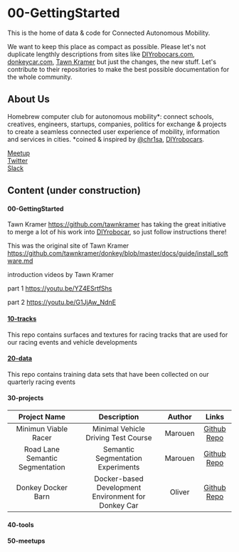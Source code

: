 # 00-GettingStarted

This is the home of data & code for Connected Autonomous Mobility. <br>

We want to keep this place as compact as possible. Please let's not duplicate lengthly descriptions from sites like [DIYrobocars.com](https://diyrobocars.com), [donkeycar.com](http://www.donkeycar.com), [Tawn Kramer](https://github.com/tawnkramer/donkey/blob/master/docs/guide/install_software.md) but just the changes, the new stuff. Let's contribute to their repositories to make the best possible documentation for the whole community.


## About Us

Homebrew computer club for autonomous mobility*: connect schools, creatives, engineers, startups, companies, politics for exchange & projects to create a seamless connected user experience of mobility, information and services in cities. *coined & inspired by [@chr1sa](https://twitter.com/chr1sa), [DIYrobocars](https://diyrobocars.com).

[Meetup](https://www.meetup.com/Connected-Autonomous-Driving/) <br>
[Twitter](https://twitter.com/robomakerspace) <br>
[Slack](https://donkeycar.slack.com)

## Content (under construction)

#### 00-GettingStarted

Tawn Kramer https://github.com/tawnkramer has taking the great initiative to merge a lot of his work into 
[DIYrobocar](https://github.com/autorope/donkeycar),
so just follow instructions there!

This was the original site of Tawn Kramer
https://github.com/tawnkramer/donkey/blob/master/docs/guide/install_software.md

introduction videos by Tawn Kramer 

part 1 https://youtu.be/YZ4ESrtfShs

part 2 https://youtu.be/G1JjAw_NdnE


#### [10-tracks](https://github.com/connected-autonomous-mobilty/10-tracks)

This repo contains surfaces and textures for racing tracks that are used for our racing events and vehicle developments

#### [20-data](https://github.com/connected-autonomous-mobilty/20-data)

This repo contains training data sets that have been collected on our quarterly racing events

#### 30-projects

| Project Name | Description | Author | Links |
|:------------:|:-----------:|:------:|:-----:|
|Minimun Viable Racer | Minimal Vehicle Driving Test Course | Marouen | [Github Repo](https://github.com/RoboCarEsslingen/Minimun_Viable_Racer) |
| Road Lane Semantic Segmentation | Semantic Segmentation Experiments | Marouen | [Github Repo](https://github.com/RoboCarEsslingen/Road-Lane-Semantic-segmentation) |
| Donkey Docker Barn | Docker-based Development Environment for Donkey Car | Oliver | [Github Repo](https://github.com/deltaflyer/donkey-docker-barn) |

#### 40-tools
#### 50-meetups
